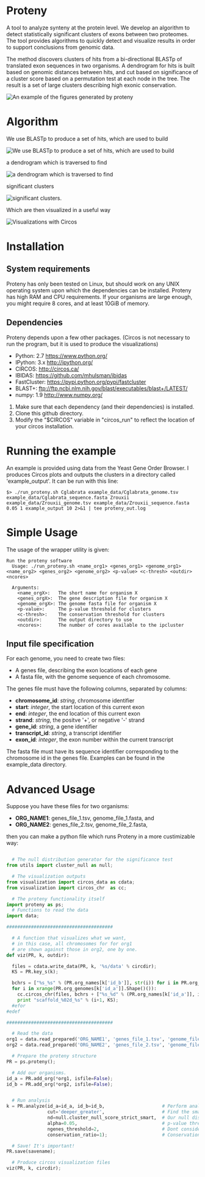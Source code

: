 Proteny
=======

A tool to analyze synteny at the protein level.
We develop an algorithm to detect statistically significant clusters of exons between two proteomes.
The tool provides algorithms to quickly detect and visualize results in order to support conclusions from genomic data.

The method discovers clusters of hits from a bi-directional BLASTp of translated exon sequences in two organisms.
A dendrogram for hits is built based on genomic distances between hits, and cut based on significance of a cluster score based on a permutation test at each node in the tree.
The result is a set of large clusters describing high exonic conservation.

![An example of the figures generated by proteny](/readme/example_output.gif)

Algorithm
=========

We use BLASTp to produce a set of hits, which are used to build

![We use BLASTp to produce a set of hits, which are used to build](/readme/clustering_dendrogram_a.gif)

a dendrogram which is traversed to find

![a dendrogram which is traversed to find](/readme/clustering_dendrogram_b.gif)

significant clusters

![significant clusters.](/readme/clustering_dendrogram_c.gif)

Which are then visualized in a useful way

![Visualizations with Circos](/readme/visualization.gif)


Installation
=============

System requirements
-------------------

Proteny has only been tested on Linux, but should work on any UNIX operating system upon which the dependencies can be installed.
Proteny has high RAM and CPU requirements.
If your organisms are large enough, you might require 8 cores, and at least 10GiB of memory.

Dependencies
------------

Proteny depends upon a few other packages.
(Circos is not necessary to run the program, but it is used to produce the visualizations)

 * Python: 2.7 https://www.python.org/
 * IPython: 3.x http://ipython.org/
 * CIRCOS: http://circos.ca/
 * IBIDAS: https://github.com/mhulsman/ibidas
 * FastCluster: https://pypi.python.org/pypi/fastcluster
 * BLAST+: ftp://ftp.ncbi.nlm.nih.gov/blast/executables/blast+/LATEST/
 * numpy: 1.9 http://www.numpy.org/


1. Make sure that each dependency (and their dependencies) is installed.
2. Clone this github directory.
3. Modify the "$CIRCOS" variable in "circos_run" to reflect the location of your circos installation.

Running the example
=====================

An example is provided using data from the Yeast Gene Order Browser.
I produces Circos plots and outputs the clusters in a directory called 'example_output'.
It can be run with this line:

```shell
$> ./run_proteny.sh Cglabrata example_data/Cglabrata_genome.tsv example_data/Cglabrata_sequence.fasta Zrouxii example_data/Zrouxii_genome.tsv example_data/Zrouxii_sequence.fasta 0.05 1 example_output 10 2>&1 | tee proteny_out.log
```

Simple Usage
=============

The usage of the wrapper utility is given:

```shell
Run the proteny software
  Usage: ./run_proteny.sh <name_org1> <genes_org1> <genome_org1> <name_org2> <genes_org2> <genome_org2> <p-value> <c-thresh> <outdir> <ncores>

  Arguments:
    <name_orgX>:   The short name for organism X
    <genes_orgX>:  The gene description file for organism X
    <genome_orgX>: The genome fasta file for organism X
    <p-value>:     The p-value threshold for clusters
    <c-thresh>:    The conservation threshold for clusters
    <outdir>:      The output directory to use
    <ncores>:      The number of cores available to the ipcluster
```

Input file specification
-------------------------

For each genome, you need to create two files:
 * A genes file, describing the exon locations of each gene
 * A fasta file, with the genome sequence of each chromosome.

The genes file must have the following columns, separated by columns:

 * **chromosome_id**: *string*, chromosome identifier
 * **start**: *integer*, the start location of this current exon
 * **end**: *integer*, the end location of this current exon
 * **strand**: *string*, the positve '+', or negative '-' strand
 * **gene_id**: *string*, a gene identifier
 * **transcript_id**: *string*, a transcript identifier
 * **exon_id**: *integer*, the exon number within the current transcript

The fasta file must have its sequence identifier corresponding to the chromosome id in the genes file.
Examples can be found in the example_data directory.


Advanced Usage
===============

Suppose you have these files for two organisms:
 * **ORG_NAME1**: genes_file_1.tsv, genome_file_1.fasta, and
 * **ORG_NAME2**: genes_file_2.tsv, genome_file_2.fasta,

then you can make a python file which runs Proteny in a more custimizable way:

```python

  # The null distribution generator for the significance test
from utils import cluster_null as null;

  # The visualization outputs
from visualization import circos_data as cdata;
from visualization import circos_chr  as cc;

  # The proteny functionality itself
import proteny as ps;
  # Functions to read the data
import data;

#######################################

  # A function that visualizes what we want,
  # in this case, all chromosomes for for org1 
  # are shown against those in org2, one by one.
def viz(PR, k, outdir):

  files = cdata.write_data(PR, k, '%s/data' % circdir);
  KS = PR.key_s(k);

  bchrs = ["%s_%s" % (PR.org_names[k['id_b']], str(i)) for i in PR.org_genomes[k['id_b']].Get(0)() ];
  for i in xrange(PR.org_genomes[k['id_a']].Shape()()):
    cc.circos_chr(files, bchrs + ["%s_%d" % (PR.org_names[k['id_a']], i+1)], ["%s_%d=0.4r" % (PR.org_names[k['id_a']], i+1)], circdir, "scaffold_%02d_%s" % (i+1, KS) );
    print "scaffold_%02d_%s" % (i+1, KS);
  #efor
#edef

#######################################

  # Read the data
org1 = data.read_prepared('ORG_NAME1', 'genes_file_1.tsv', 'genome_file_1.fasta');
org2 = data.read_prepared('ORG_NAME2', 'genes_file_2.tsv', 'genome_file_2.fasta');

  # Prepare the proteny structure
PR = ps.proteny();

  # Add our organisms.
id_a = PR.add_org(*org1, isfile=False);
id_b = PR.add_org(*org2, isfile=False);


  # Run analysis
k = PR.analyze(id_a=id_a, id_b=id_b,                     # Perform analysis between the two organisms we added
               cut='deeper_greater',                     # Find the smallest p-value given a conservation ratio
               nd=null.cluster_null_score_strict_smart,  # Our null distribution
               alpha=0.05,                               # p-value threshold
               ngenes_threshold=2,                       # Dont consider a cluster if it doesn't contain enough genes (not synteny)
               conservation_ratio=1);                    # Conservation ratio requirement

  # Save! It's important!
PR.save(savename);

  # Produce circos visualization files
viz(PR, k, circdir);

```
